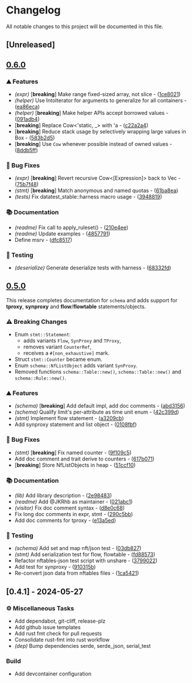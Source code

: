 # Changelog

All notable changes to this project will be documented in this file.

## [Unreleased]

## [0.6.0](https://github.com/nftables-rs/nftables-rs/compare/v0.5.0...v0.6.0)

### ⛰️ Features

- *(expr)* [**breaking**] Make range fixed-sized array, not slice - ([1ce8021](https://github.com/nftables-rs/nftables-rs/commit/1ce80215bdf4d6ce0d42794127caa11d4b270626))
- *(helper)* Use IntoIterator for arguments to generalize for all containers - ([ea86eca](https://github.com/nftables-rs/nftables-rs/commit/ea86eca40b09c52c4b56dca60ee10da193e71acb))
- *(helper)* [**breaking**] Make helper APIs accept borrowed values - ([091adb4](https://github.com/nftables-rs/nftables-rs/commit/091adb43134f523c4ae7276d59f87e55e3436d93))
- [**breaking**] Replace Cow<'static, _> with 'a - ([c22a2a4](https://github.com/nftables-rs/nftables-rs/commit/c22a2a47d68888441028e4921711b72ac15aee2a))
- [**breaking**] Reduce stack usage by selectively wrapping large values in Box - ([583b2d5](https://github.com/nftables-rs/nftables-rs/commit/583b2d58cb3a8d55a348752b7ef248a00df899bf))
- [**breaking**] Use `Cow` whenever possible instead of owned values - ([8ddb5ff](https://github.com/nftables-rs/nftables-rs/commit/8ddb5ff132e757b95ac8b4cb8e05295f38a7098e))

### 🐛 Bug Fixes

- *(expr)* [**breaking**] Revert recursive Cow<[Expression]> back to Vec - ([75b7f48](https://github.com/nftables-rs/nftables-rs/commit/75b7f48795fe87857f2e9dfcd859eb5075de30ac))
- *(stmt)* [**breaking**] Match anonymous and named quotas - ([61ba8ea](https://github.com/nftables-rs/nftables-rs/commit/61ba8eaec6502674104b77666dc89f8bc052e7ad))
- *(tests)* Fix datatest_stable::harness macro usage - ([3948819](https://github.com/nftables-rs/nftables-rs/commit/3948819e109e4fe66ed1f7a954c9bd6d2f6530e6))

### 📚 Documentation

- *(readme)* Fix call to apply_ruleset() - ([210e4ee](https://github.com/nftables-rs/nftables-rs/commit/210e4ee7c3eafd265be7e997294ba68571732ecc))
- *(readme)* Update examples - ([4857791](https://github.com/nftables-rs/nftables-rs/commit/48577917d67703819a9b73f3866df0bfaa3773eb))
- Define msrv - ([dfc8517](https://github.com/nftables-rs/nftables-rs/commit/dfc8517372dd8360dac27fbf8859d32b2f8f8bad))

### 🧪 Testing

- *(deserialize)* Generate deserialize tests with harness - ([68332fd](https://github.com/nftables-rs/nftables-rs/commit/68332fd8dfe3d03921b8f0fad64a324ba4b6b326))


## [0.5.0](https://github.com/namib-project/nftables-rs/compare/v0.4.1...v0.5.0)

This release completes documentation for `schema` and adds support for **tproxy**,
**synproxy** and **flow**/**flowtable** statements/objects.

### ⚠️ Breaking Changes

- Enum `stmt::Statement`:
  - adds variants `Flow`, `SynProxy` and `TProxy`,
  - removes variant `CounterRef`,
  - receives a `#[non_exhaustive]` mark.
- Struct `stmt::Counter` became enum.
- Enum `schema::NfListObject` adds variant `SynProxy`.
- Removed functions `schema::Table::new()`, `schema::Table::new()` and `schema::Rule::new()`.

### ⛰️ Features

- *(schema)* [**breaking**] Add default impl, add doc comments - ([abd3156](https://github.com/namib-project/nftables-rs/commit/abd3156e846c13be3a9c8a9df31395580ba0d75b))
- *(schema)* Qualify limit's per-attribute as time unit enum - ([42c399d](https://github.com/namib-project/nftables-rs/commit/42c399d2d26e8cb4ae9324e5315bcb746beb6f10))
- *(stmt)* Implement flow statement - ([a3209cb](https://github.com/namib-project/nftables-rs/commit/a3209cb2c293f64043d96a454dee9970eeda679a))
- Add synproxy statement and list object - ([0108fbf](https://github.com/namib-project/nftables-rs/commit/0108fbfc9ecf6523083b4bd77215431a90e11c16))

### 🐛 Bug Fixes

- *(stmt)* [**breaking**] Fix named counter - ([9f109c5](https://github.com/namib-project/nftables-rs/commit/9f109c51e4b657acf1194e4342f175b0394d2cd8))
- Add doc comment and trait derive to counters - ([617b071](https://github.com/namib-project/nftables-rs/commit/617b071330960cc8092ded5fcbaf91c0579e35d1))
- [**breaking**] Store NfListObjects in heap - ([51ccf10](https://github.com/namib-project/nftables-rs/commit/51ccf106dac1b810eec6d61af602284d594c440a))

### 📚 Documentation

- *(lib)* Add library description - ([2e98483](https://github.com/namib-project/nftables-rs/commit/2e98483b74a75c0e3dfed9dc53cc8d87ee0edda4))
- *(readme)* Add @JKRhb as maintainer - ([021abc1](https://github.com/namib-project/nftables-rs/commit/021abc1cbf636f980084e8390924691fa873d3df))
- *(visitor)* Fix doc comment syntax - ([d8e0c68](https://github.com/namib-project/nftables-rs/commit/d8e0c68391fdaa07c66ebb53e202239fae53be4b))
- Fix long doc comments in expr, stmt - ([290c5bb](https://github.com/namib-project/nftables-rs/commit/290c5bbb0c3890c0fa94b915e27b1d26b48f5042))
- Add doc comments for tproxy - ([e13a5ed](https://github.com/namib-project/nftables-rs/commit/e13a5ed90d9dcc9475e66e64ad0dc29a7bc71514))

### 🧪 Testing

- *(schema)* Add set and map nft/json test - ([03db827](https://github.com/namib-project/nftables-rs/commit/03db827a9a8630a3f10129b91eb47b06cb667c36))
- *(stmt)* Add serialization test for flow, flowtable - ([fd88573](https://github.com/namib-project/nftables-rs/commit/fd8857314d8a611724d753567664fd9301d4299e))
- Refactor nftables-json test script with unshare - ([3799022](https://github.com/namib-project/nftables-rs/commit/3799022069311f47770aa061da5c05bf70e306bb))
- Add test for synproxy - ([910315b](https://github.com/namib-project/nftables-rs/commit/910315ba22a8fc2f38e3d0e2ac84c670deb2ec82))
- Re-convert json data from nftables files - ([1ca5421](https://github.com/namib-project/nftables-rs/commit/1ca5421807e4663087cdcf5801ead27b74eb6b72))


## [0.4.1] - 2024-05-27

### ⚙️ Miscellaneous Tasks

- Add dependabot, git-cliff, release-plz
- Add github issue templates
- Add rust fmt check for pull requests
- Consolidate rust-fmt into rust workflow
- *(dep)* Bump dependencies serde, serde_json, serial_test

### Build

- Add devcontainer configuration

<!-- generated by git-cliff -->
